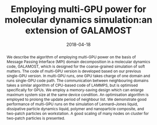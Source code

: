 ---
title: "Employing multi-GPU power for molecular dynamics simulation:an extension of GALAMOST"
authors:
- You-Liang Zhu
- Deng Pan
- Zhan-Wei Li
- Hong Liu
- Hu-Jun Qian
- Yang Zhao
- Zhong-Yuan Lu
- Zhao-Yan Sun
date: "2018-04-18"
doi: "10.1080/00268976.2018.1434904"
publication_types: ["期刊文章"]
publication: "Molecular Physics"
publication_short: "Molecular Physics"
abstract: "<!--more-->
We describe the algorithm of employing multi-GPU power on the  basis of Message Passing Interface (MPI) domain decomposition in a  molecular dynamics code, GALAMOST, which is designed for the  coarse-grained simulation of soft matters. The code of multi-GPU version  is developed based on our previous single-GPU version. In multi-GPU  runs, one GPU takes charge of one domain and runs single-GPU code path.  The communication between neighbouring domains takes a similar algorithm  of CPU-based code of LAMMPS, but is optimised specifically for GPUs. We  employ a memory-saving design which can enlarge maximum system size at  the same device condition. An optimisation algorithm is employed to  prolong the update period of neighbour list. We demonstrate good  performance of multi-GPU runs on the simulation of Lennard–Jones liquid,  dissipative particle dynamics liquid, polymer and nanoparticle  composite, and two-patch particles on workstation. A good scaling of  many nodes on cluster for two-patch particles is presented."
url_pdf: "https://www.tandfonline.com/doi/full/10.1080/00268976.2018.1434904"
---